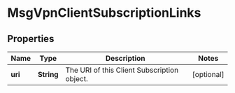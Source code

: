 
# MsgVpnClientSubscriptionLinks

## Properties
Name | Type | Description | Notes
------------ | ------------- | ------------- | -------------
**uri** | **String** | The URI of this Client Subscription object. |  [optional]



